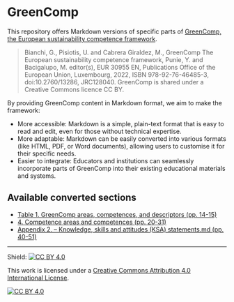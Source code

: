 # GreenComp

This repository offers Markdown versions of specific parts of [GreenComp, the European sustainability competence framework](https://publications.jrc.ec.europa.eu/repository/handle/JRC128040).

> Bianchi, G., Pisiotis, U. and Cabrera Giraldez, M., GreenComp The European sustainability competence framework, Punie, Y. and Bacigalupo, M. editor(s), EUR 30955 EN, Publications Office of the European Union, Luxembourg, 2022, ISBN 978-92-76-46485-3, doi:10.2760/13286, JRC128040. GreenComp is shared under a Creative Commons licence CC BY.

By providing GreenComp content in Markdown format, we aim to make the framework:
- More accessible: Markdown is a simple, plain-text format that is easy to read and edit, even for those without technical expertise.
- More adaptable: Markdown can be easily converted into various formats (like HTML, PDF, or Word documents), allowing users to customise it for their specific needs.
- Easier to integrate: Educators and institutions can seamlessly incorporate parts of GreenComp into their existing educational materials and systems.

## Available converted sections
- [Table 1. GreenComp areas, competences, and descriptors (pp. 14-15)](https://github.com/jourde/GreenComp-in-Markdown/blob/main/GreenComp%20sections/Table%201.%20GreenComp%20areas%2C%20competences%2C%20and%20descriptors.md)
- [4. Competence areas and competences (pp. 20-31)](https://github.com/jourde/GreenComp-in-Markdown/blob/main/GreenComp%20sections/4.%20Competence%20areas%20and%20competences.md)
- [Appendix 2. – Knowledge, skills and attitudes (KSA) statements.md (pp. 40-51)](https://github.com/jourde/GreenComp-in-Markdown/blob/main/GreenComp%20sections/Appendix%202.%20%E2%80%93%20Knowledge%2C%20skills%20and%20attitudes%20(KSA)%20statements.md)

---
Shield: [![CC BY 4.0][cc-by-shield]][cc-by]

This work is licensed under a
[Creative Commons Attribution 4.0 International License][cc-by].

[![CC BY 4.0][cc-by-image]][cc-by]

[cc-by]: http://creativecommons.org/licenses/by/4.0/
[cc-by-image]: https://i.creativecommons.org/l/by/4.0/88x31.png
[cc-by-shield]: https://img.shields.io/badge/License-CC%20BY%204.0-lightgrey.svg
